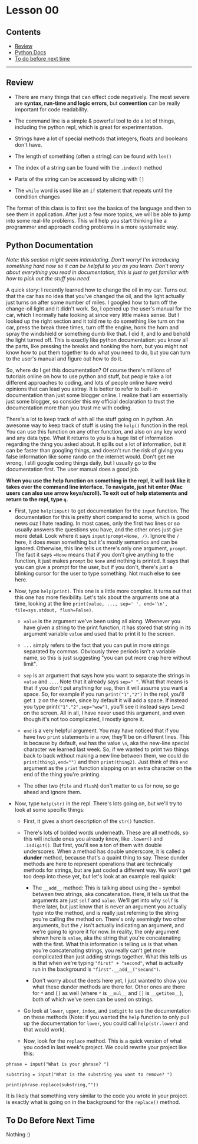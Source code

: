 
# Lesson 00

## Contents
- [Review](#review)
- [Python Docs](#python-documentation)
- [To do before next time](#to-do-before-next-time)

---

## Review


- There are many things that can effect code negatively. The most severe are **syntax, run-time and logic errors**, but **convention** can be really important for code readability.

- The command line is a simple & powerful tool to do a lot of things, including the python repl, which is great for experimentation.

- Strings have a lot of special methods that integers, floats and booleans don't have.

- The length of something (often a string) can be found with `len()`

- The index of a string can be found with the `.index()` method

- Parts of the string can be accessed by slicing with `[]`

- The `while` word is used like an `if` statement that repeats until the condition changes

The format of this class is to first see the basics of the language and then to see them in application. After just a few more topics, we will be able to jump into some real-life problems. This will help you start thinking like a programmer and approach coding problems in a more systematic way.

## Python Documentation
*Note: this section might seem intimidating. Don't worry! I'm introducing something hard now so it can be helpful to you as you learn. Don't worry about everything you read in documentation, this is just to get familiar with how to pick out the stuff you need.*

A quick story: I recently learned how to change the oil in my car. Turns out that the car has no idea that you've changed the oil, and the light actually just turns on after some number of miles. I googled how to turn off the change-oil light and it didn't work. So, I opened up the user's manual for the car, which I normally hate looking at since very little makes sense. But I looked up the right section and it told me to do something like turn on the car, press the break three times, turn off the engine, honk the horn and spray the windshield or something dumb like that. I did it, and lo and behold the light turned off. This is exactly like python documentation: you know all the parts, like pressing the breaks and honking the horn, but you might not know how to put them together to do what you need to do, but you can turn to the user's manual and figure out how to do it.

So, where do I get this documentation? Of course there's millions of tutorials online on how to use python and stuff, but people take a lot different approaches to coding, and lots of people online have weird opinions that can lead you astray. It is better to refer to built-in documentation than just some blogger online. I realize that I am essentially just some blogger, so consider this my official declaration to trust the documentation more than you trust me with coding.

There's a lot to keep track of with all the stuff going on in python. An awesome way to keep track of stuff is using the `help()` function in the repl. You can use this function on any other function, and also on any key word and any data type. What it returns to you is a huge list of information regarding the thing you asked about. It spills out a lot of information, but it can be faster than googling things, and doesn't run the risk of giving you false information like some rando on the internet would. Don't get me wrong, I still google coding things daily, but I usually go to the documentation first. The user manual does a good job.

**When you use the help function on something in the repl, it will look like it takes over the command line interface. To navigate, just hit enter (Mac users can also use arrow keys/scroll).  To exit out of help statements and return to the repl, type `q`.**

- First, type `help(input)` to get documentation for the `input` function. The documentation for this is pretty short compared to some, which is good news cuz I hate reading. In most cases, only the first two lines or so usually answers the questions you have, and the other ones just give more detail. Look where it says `input(prompt=None, /)`. Ignore the `/` here, it does mean something but it's mostly semantics and can be ignored. Otherwise, this line tells us there's only one argument, `prompt`. The fact it says `=None` means that if you don't give anything to the function, it just makes `prompt` be `None` and nothing is printed. It says that you can give a prompt for the user, but if you don't, there's just a blinking cursor for the user to type something. Not much else to see here.

- Now, type `help(print)`.  This one is a little more complex. It turns out that this one has more flexibility. Let's talk about the arguments one at a time, looking at the line `print(value, ..., sep=' ', end='\n', file=sys.stdout, flush=False)`.

    - `value` is the argument we've been using all along. Whenever you have given a string to the print function, it has stored that string in its argument variable `value` and used that to print it to the screen.

    - `...` simply refers to the fact that you can put in more strings separated by commas. Obviously three periods isn't a variable name, so this is just suggesting "you can put more crap here without limit".

    - `sep` is an argument that says how you want to separate the strings in `value` and `...`. Note that it already says `sep=" "`. What that means is that if you don't put anything for `sep`, then it will assume you want a space. So, for example if you run `print("1","2")` in the repl, you'll get `1 2` on the screen, since by default it will add a space. If instead you type print`("1","2",sep="wow")`, you'll see it instead says `1wow2` on the screen. All in all, I have never used this argument, and even though it's not too complicated, I mostly ignore it.

    - `end` is a very helpful argument. You may have noticed that if you have two `print` statements in a row, they'll be on different lines. This is because by default, `end` has the value `\n`, aka the new-line special character we learned last week. So, if we wanted to print two things back to back without making a new line between them, we could do `print(thing1,end="")` and then `print(thing2)`. Just think of this `end` argument as the `print` function slapping on an extra character on the end of the thing you're printing.

    - The other two (`file` and `flush`) don't matter to us for now, so go ahead and ignore them.

- Now, type `help(str)` in the repl. There's lots going on, but we'll try to look at some specific things:

    - First, it gives a short description of the `str()` function.

    - There's lots of bolded words underneath. These are all methods, so this will include ones you already know, like `.lower()` and `.isdigit()`. But first, you'll see a ton of them with double underscores. When a method has double underscore, it is called a **dunder** method, because that's a quaint thing to say. These dunder methods are here to represent operations that are technically methods for strings, but are just coded a different way. We won't get too deep into these yet, but let's look at an example real quick:

        - The `__add__` method: This is talking about using the `+` symbol between two strings, aka concatenation. Here, it tells us that the arguments are just `self` and `value`. We'll get into why `self` is there later, but just know that is never an argument you actually type into the method, and is really just referring to the string you're calling the method on. There's only seemingly two other arguments, but the `/` isn't actually indicating an argument, and we're going to ignore it for now. In reality, the only argument shown here is `value`, aka the string that you're concatenating with the first. What this information is telling us is that when you're concatenating strings, you really can't get more complicated than just adding strings together. What this tells us is that when we're typing `"first" + "second"`, what is actually run in the background is `"first".__add__("second")`. 

        - Don't worry about the deets here yet, I just wanted to show you what these dunder methods are there for. Other ones are there for `*` and `[]` as well (where `*` is `__mul__` and `[]` is `__getitem__`), both of which we've seen can be used on strings.

    - Go look at `lower`, `upper`, `index`, and `isdigit` to see the documentation on these methods (Note: if you wanted the `help` function to only pull up the documentation for `lower`, you could call `help(str.lower)` and that would work).

    - Now, look for the `replace` method. This is a quick version of what you coded in last week's project. We could rewrite your project like this:

```
phrase = input("What is your phrase? ")

substring = input("What is the substring you want to remove? ")

print(phrase.replace(substring,""))
```

It is likely that something very similar to the code you wrote in your project is exactly what is going on in the background for the `replace()` method.

## To Do Before Next Time

Nothing :)

